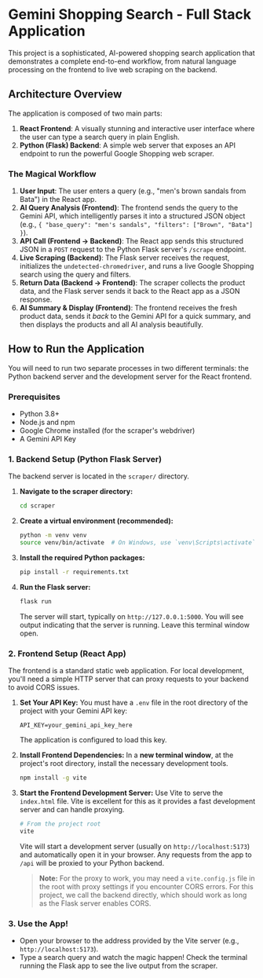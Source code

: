 # Gemini Shopping Search - Full Stack Application

This project is a sophisticated, AI-powered shopping search application that demonstrates a complete end-to-end workflow, from natural language processing on the frontend to live web scraping on the backend.

## Architecture Overview

The application is composed of two main parts:

1.  **React Frontend**: A visually stunning and interactive user interface where the user can type a search query in plain English.
2.  **Python (Flask) Backend**: A simple web server that exposes an API endpoint to run the powerful Google Shopping web scraper.

### The Magical Workflow

1.  **User Input**: The user enters a query (e.g., "men's brown sandals from Bata") in the React app.
2.  **AI Query Analysis (Frontend)**: The frontend sends the query to the Gemini API, which intelligently parses it into a structured JSON object (e.g., `{ "base_query": "men's sandals", "filters": ["Brown", "Bata"] }`).
3.  **API Call (Frontend → Backend)**: The React app sends this structured JSON in a `POST` request to the Python Flask server's `/scrape` endpoint.
4.  **Live Scraping (Backend)**: The Flask server receives the request, initializes the `undetected-chromedriver`, and runs a live Google Shopping search using the query and filters.
5.  **Return Data (Backend → Frontend)**: The scraper collects the product data, and the Flask server sends it back to the React app as a JSON response.
6.  **AI Summary & Display (Frontend)**: The frontend receives the fresh product data, sends it *back* to the Gemini API for a quick summary, and then displays the products and all AI analysis beautifully.

## How to Run the Application

You will need to run two separate processes in two different terminals: the Python backend server and the development server for the React frontend.

### Prerequisites

-   Python 3.8+
-   Node.js and npm
-   Google Chrome installed (for the scraper's webdriver)
-   A Gemini API Key

### 1. Backend Setup (Python Flask Server)

The backend server is located in the `scraper/` directory.

1.  **Navigate to the scraper directory:**
    ```bash
    cd scraper
    ```

2.  **Create a virtual environment (recommended):**
    ```bash
    python -m venv venv
    source venv/bin/activate  # On Windows, use `venv\Scripts\activate`
    ```

3.  **Install the required Python packages:**
    ```bash
    pip install -r requirements.txt
    ```

4.  **Run the Flask server:**
    ```bash
    flask run
    ```

    The server will start, typically on `http://127.0.0.1:5000`. You will see output indicating that the server is running. Leave this terminal window open.

### 2. Frontend Setup (React App)

The frontend is a standard static web application. For local development, you'll need a simple HTTP server that can proxy requests to your backend to avoid CORS issues.

1.  **Set Your API Key:**
    You must have a `.env` file in the root directory of the project with your Gemini API key:
    ```
    API_KEY=your_gemini_api_key_here
    ```
    The application is configured to load this key.

2.  **Install Frontend Dependencies:**
    In a **new terminal window**, at the project's root directory, install the necessary development tools.
    ```bash
    npm install -g vite
    ```

3.  **Start the Frontend Development Server:**
    Use Vite to serve the `index.html` file. Vite is excellent for this as it provides a fast development server and can handle proxying.
    ```bash
    # From the project root
    vite
    ```
    
    Vite will start a development server (usually on `http://localhost:5173`) and automatically open it in your browser. Any requests from the app to `/api` will be proxied to your Python backend.

    > **Note:** For the proxy to work, you may need a `vite.config.js` file in the root with proxy settings if you encounter CORS errors. For this project, we call the backend directly, which should work as long as the Flask server enables CORS.

### 3. Use the App!

-   Open your browser to the address provided by the Vite server (e.g., `http://localhost:5173`).
-   Type a search query and watch the magic happen! Check the terminal running the Flask app to see the live output from the scraper.

